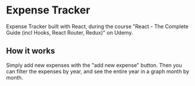 # Expense Tracker

Expense Tracker built with React, during the course "React - The Complete Guide
(incl Hooks, React Router, Redux)" on Udemy.

## How it works

Simply add new expenses with the "add new expense" button. Then you can filter
the expenses by year, and see the entire year in a graph month by month.

